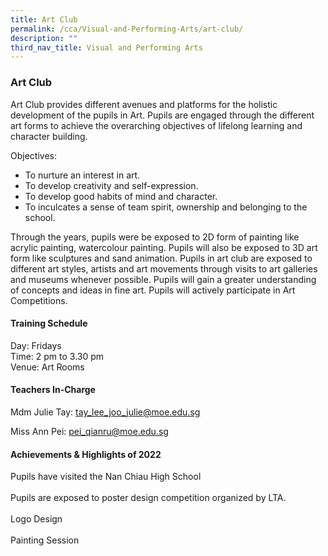 ```yaml
---
title: Art Club
permalink: /cca/Visual-and-Performing-Arts/art-club/
description: ""
third_nav_title: Visual and Performing Arts
---
```

### Art Club

Art Club provides different avenues and platforms for the holistic development of the pupils in Art. Pupils are engaged through the different art forms to achieve the overarching objectives of lifelong learning and character building.

  

Objectives:

*   To nurture an interest in art.
*   To develop creativity and self-expression.
*   To develop good habits of mind and character.
*   To inculcates a sense of team spirit, ownership and belonging to the school.

  

Through the years, pupils were be exposed to 2D form of painting like acrylic painting, watercolour painting. Pupils will also be exposed to 3D art form like sculptures and sand animation. Pupils in art club are exposed to different art styles, artists and art movements through visits to art galleries and museums whenever possible. Pupils will gain a greater understanding of concepts and ideas in fine art. Pupils will actively participate in Art Competitions.

  

#### Training Schedule

Day: Fridays<br>
Time: 2 pm to 3.30 pm<br>
Venue: Art Rooms

#### Teachers In-Charge

Mdm Julie Tay: [tay\_lee\_joo\_julie@moe.edu.sg](mailto:tay_lee_joo_julie@moe.edu.sg)

Miss Ann Pei: [pei\_qianru@moe.edu.sg](mailto:pei_qianru@moe.edu.sg)

#### Achievements & Highlights of 2022

Pupils have visited the Nan Chiau High School<br><br>
Pupils are exposed to poster design competition organized by LTA.<br><br>
Logo Design<br><br>
Painting Session